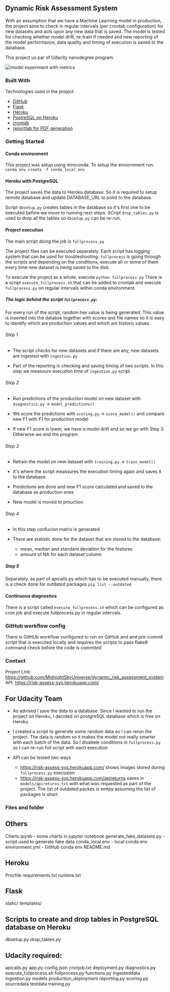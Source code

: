 ## Dynamic Risk Assessment System
With an assumption that we have a Machine Learning model in production, the project
aims to check in regular intervals (per crontab configuration) for new datasets
and acts upon any new data that is saved. 
The model is tested for checking whether model drift, re-train if needed 
and new reporting of the model performance, data quality and timing of execution 
is saved to the database.

This project us par of Udacity nanodegree program.


![model experiment with metrics](/screenshots/dvc_exp_show.png)

### Built With
Technologies used in the project
* [GitHub](github.com)
* [Flask](https://flask.palletsprojects.com/en/2.0.x/)
* [Heroku](https://heroku.com)
* [PostreSQL on Heroku](https://www.postgresql.org/)
* [crontab](https://man7.org/linux/man-pages/man5/crontab.5.html)
* [reportlab for PDF generation](https://www.reportlab.com/docs/reportlab-userguide.pdf) 


### Getting Started

#### Conda environment
This project was setup using miniconda. To setup the enviornment run:
```conda env create -f conda_local.env```

#### Heroku with PostgreSQL
The project saves the data to Heroku database. So it is required to setup remote 
database and update DATABASE_URL to point to the database.

Script `dbsetup.py` creates tables in the database so it's first one to be executed before
we move to running next steps.
SCript `drop_tables.py` is used to drop all the tables so `dbsetup.py` can be re-run.

#### Project execution

The main script doing the job is `fullprocess.py`

The project files can be executed separately. Each script has logging system that can be used 
for troubleshooting. `fullprocess` is going through the scripts and depending on the conditions,
execute all or some of them every time new dataset is being saved to the disk.

To execute the project as a whole, execute `python fullprocess.py`
There is a script `execute_fullprocess.sh` that can be added to crontab 
and execute `fullprocess.py` on regular intervals within conda environment.


##### The logic behind the script `fullprocess.py`:

For every run of the script, random hex value is being generated. This value is inserted into 
the databse together with scores and file names so it is easy to identify
which are production values and which are historic values.


###### Step 1 
- The script checks for new datasets and if there are any, new datasets are ingested 
with `ingestion.py`

- Part of the reporting is checking and saving timing of two scripts. In this step we meassure
execution time of `ingestion.py` script


###### Step 2 
- Run predictions of the production model on new dataset with `diagnostics.py` -> `model_predictions()`

- We score the predictions with `scoring.py` -> `score_model()` and compare new F1 with F1 for 
production model

- If new F1 score is lower, we have a model drift and so we go with Step 3. 
Otherwise we end the program


###### Step 3
- Retrain the model on new dataset with `training.py` -> `train_model()`

- It's where the script meassures the execution timing again and saves it to the database  

- Predictions are done and new F1 score calculated and saved to the database as production ones

- New model is moved to prouction


###### Step 4

- In this step confucion matrix is generated

- There are statistic done for the dataset that are stored to the database:
	- mean, median and standard deviation for the festures
	- amount of NA for each dataset column
	
##### Step 5
Separately, as part of apicalls.py which has to be executed manually, there is a check done
for outdated packages `pip list --outdated`



#### Continuous diagnostics

There is a script called `execute_fullprocess.sh` which can be configured as cron job
and execute fullprocess.py in regular intervals.


### GitHub workflow config
There is GitHUb workflow configured to run on GitHub and and pre-commit script
that is executed locally and requires the scripts to pass flake8 command check
before the code is commited

### Contact
Project Link: https://github.com/MidnightSkyUniverse/dynamic_risk_assessment_system
API: https://risk-assess-sys.herokuapp.com/


## For Udacity Team
* As advised I save the data to a database. Since I wanted to run the project on Heroku,
I decided on postgreSQL database which is free on Heroku.

* I created a script to generate some random data so I can rerun the project. 
The data is random so it makes the model not really smarter with each batch of the data.
So I disabele conditions in `fullprocess.py` so I can re-run full script with each execution

* API can be tested two ways
	* https://risk-assess-sys.herokuapp.com/ shows images stored during `fullprocess.py` execusion
	* https://risk-assess-sys.herokuapp.com/apireturns saves in `models/apireturns.txt` with
what was requested as part of the project. The list of outdated packes is emtpy assuming
the list of packages is short

### Files and folder
Others
---------
Charts.ipynb - some charts in jupyter notebook
generate_fake_datasets.py - script used to generate fake data
conda_local.env - local conda env
environment.yml - GitHub conda env
README.md

Heroku
--------
Procfile
requirements.txt
runtime.txt

Flask
------
static/
templates/


Scripts to create and drop tables in PostgreSQL database on Heroku
---------------------
dbsetup.py
drop_tables.py


Udacity required:
----------------
apicalls.py
app.py
config.json
cronjob.txt
deployment.py
diagnostics.py
execute_fullprocess.sh
fullprocess.py
functions.py
ingesteddata
ingestion.py
models
production_deployment
reporting.py
scoring.py
sourcedata
testdata
training.py

